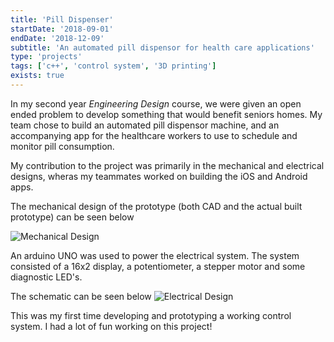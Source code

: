 ```yaml
---
title: 'Pill Dispenser'
startDate: '2018-09-01'
endDate: '2018-12-09'
subtitle: 'An automated pill dispensor for health care applications'
type: 'projects'
tags: ['c++', 'control system', '3D printing']
exists: true
---
```


In my second year <i>Engineering Design</i> course, we were given an open ended problem to develop something that would benefit seniors homes. 
My team chose to build an automated pill dispensor machine, and an accompanying app for the healthcare workers to use to schedule and monitor pill consumption. 

My contribution to the project was primarily in the mechanical and electrical designs, wheras my teammates worked on building the iOS and Android apps. 

The mechanical design of the prototype (both CAD and the actual built prototype) can be seen below

![Mechanical Design](/projects/pilldispensor/prototype.PNG)

An arduino UNO was used to power the electrical system. 
The system consisted of a 16x2 display, a potentiometer, a stepper motor and some diagnostic LED's. 

The schematic can be seen below
![Electrical Design](/projects/pilldispensor/electrical.PNG)

This was my first time developing and prototyping a working control system. I had a lot of fun working on this project!